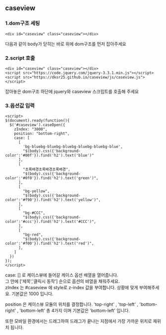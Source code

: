 ## caseview

###  1.dom구조 세팅

~~~
<div id="caseview" class="caseview"></div>
~~~

다음과 같이 body가 닫히는 바로 위에 dom구조를 먼저 잡아주세요

### 2.script 호출

~~~
<div id="caseview" class="caseview"></div>
<script src="https://code.jquery.com/jquery-3.3.1.min.js"></script>
<script src="https://dksr25.github.io/caseview/js/caseview.js"></script>
~~~

잡아놓은 dom구조 하단에 jquery와 caseview 스크립트를 호출해 주세요


### 3.옵션값 입력

~~~
<script>
$(document).ready(function(){
  $('#caseview').caseOpen({
    zIndex: "3000",
    position: "bottom-right",
    case: [
      [
        'bg-bluebg-bluebg-bluebg-bluebg-bluebg-blue',
        "$(body).css({'background-color':'#00f'}).find('h2').text('blue')"
      ],
      [
        "초록배경초록배경초록배경",
        "$(body).css({'background-color':'#0f0'}).find('h2').text('green')",
      ],
      [
        "bg-yellow",
        "$(body).css({'background-color':'#f90'}).find('h2').text('yellow')",
      ],
      [
        "bg-#CCC",
        "$(body).css({'background-color':'#ccc'}).find('h2').text('#CCC')",
      ],
      [
        "bg-red",
        "$(body).css({'background-color':'#f00'}).find('h2').text('red')",
      ],
    ]  
  })
});  
</script>
~~~

case: [] 로 케이스뷰에 들어갈 케이스 옵션 배열을 열어줍니다. <br>
그 안에 ['제목','클릭시 동작'] 순으로 옵션의 뱌열을 채워주세요. <br>zIndex 는 #caseview 에 style로 z-index 값을 부여합니다. 상황에 맞게 부여해주세요. 기본값은 1000 입니다. 

position 은 케이스뷰 모듈의 위치를 결정합니다. 'top-right' , 'top-left' , 'bottom-right' , 'bottom-left' 총 4가지 이며 기본값은 'bottom-left' 입니다.

또한 모바일 환경에서는 드래그하여 드래그가 끝나는 지점에서 가장 가까운 위치로 재위치 됩니다. 
